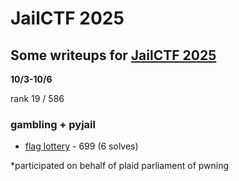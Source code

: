 # JailCTF 2025

## Some writeups for [JailCTF 2025](https://ctftime.org/event/2737)

**10/3-10/6**


rank 19 / 586

### gambling + pyjail

- [flag lottery](https://github.com/EnchLolz/JailCTF-25/blob/main/flag_lottery.md) - 699 (6 solves)


*participated on behalf of plaid parliament of pwning